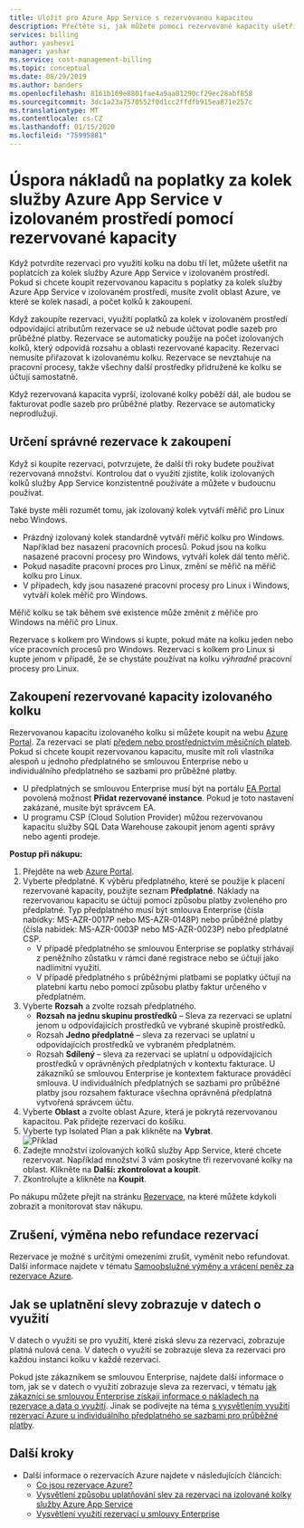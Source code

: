```yaml
---
title: Uložit pro Azure App Service s rezervovanou kapacitou
description: Přečtěte si, jak můžete pomocí rezervované kapacity ušetřit náklady na poplatky za kolek služby Azure App Service v izolovaném prostředí.
services: billing
author: yashesvi
manager: yashar
ms.service: cost-management-billing
ms.topic: conceptual
ms.date: 08/29/2019
ms.author: banders
ms.openlocfilehash: 8161b169e8801fae4a9aa81290cf29ec28abf858
ms.sourcegitcommit: 3dc1a23a7570552f0d1cc2ffdfb915ea871e257c
ms.translationtype: MT
ms.contentlocale: cs-CZ
ms.lasthandoff: 01/15/2020
ms.locfileid: "75995881"
---
```

# <a name="save-costs-for-azure-app-service-isolated-stamp-fee-with-reserved-capacity"></a>Úspora nákladů na poplatky za kolek služby Azure App Service v izolovaném prostředí pomocí rezervované kapacity

Když potvrdíte rezervaci pro využití kolku na dobu tří let, můžete ušetřit na poplatcích za kolek služby Azure App Service v izolovaném prostředí. Pokud si chcete koupit rezervovanou kapacitu s poplatky za kolek služby Azure App Service v izolovaném prostředí, musíte zvolit oblast Azure, ve které se kolek nasadí, a počet kolků k zakoupení.

Když zakoupíte rezervaci, využití poplatků za kolek v izolovaném prostředí odpovídající atributům rezervace se už nebude účtovat podle sazeb pro průběžné platby. Rezervace se automaticky použije na počet izolovaných kolků, který odpovídá rozsahu a oblasti rezervované kapacity. Rezervaci nemusíte přiřazovat k izolovanému kolku. Rezervace se nevztahuje na pracovní procesy, takže všechny další prostředky přidružené ke kolku se účtují samostatně.

Když rezervovaná kapacita vyprší, izolované kolky poběží dál, ale budou se fakturovat podle sazeb pro průběžné platby. Rezervace se automaticky neprodlužují.

## <a name="determine-the-right-reservation-to-purchase"></a>Určení správné rezervace k zakoupení

Když si koupíte rezervaci, potvrzujete, že další tři roky budete používat rezervovaná množství. Kontrolou dat o využití zjistíte, kolik izolovaných kolků služby App Service konzistentně používáte a můžete v budoucnu používat.

Také byste měli rozumět tomu, jak izolovaný kolek vytváří měřič pro Linux nebo Windows.

- Prázdný izolovaný kolek standardně vytváří měřič kolku pro Windows. Například bez nasazení pracovních procesů. Pokud jsou na kolku nasazené pracovní procesy pro Windows, vytváří kolek dál tento měřič.
- Pokud nasadíte pracovní proces pro Linux, změní se měřič na měřič kolku pro Linux.
- V případech, kdy jsou nasazené pracovní procesy pro Linux i Windows, vytváří kolek měřič pro Windows.

Měřič kolku se tak během své existence může změnit z měřiče pro Windows na měřič pro Linux.

Rezervace s kolkem pro Windows si kupte, pokud máte na kolku jeden nebo více pracovních procesů pro Windows. Rezervaci s kolkem pro Linux si kupte jenom v případě, že se chystáte používat na kolku _výhradně_ pracovní procesy pro Linux.

## <a name="buy-isolated-stamp-reserved-capacity"></a>Zakoupení rezervované kapacity izolovaného kolku

Rezervovanou kapacitu izolovaného kolku si můžete koupit na webu [Azure Portal](https://portal.azure.com/#blade/Microsoft_Azure_Reservations/CreateBlade/referrer/documentation/filters/%7B%22reservedResourceType%22%3A%22AppService%22%7D). Za rezervaci se platí [předem nebo prostřednictvím měsíčních plateb](monthly-payments-reservations.md). Pokud si chcete koupit rezervovanou kapacitu, musíte mít roli vlastníka alespoň u jednoho předplatného se smlouvou Enterprise nebo u individuálního předplatného se sazbami pro průběžné platby.

- U předplatných se smlouvou Enterprise musí být na portálu [EA Portal](https://ea.azure.com/) povolená možnost **Přidat rezervované instance**. Pokud je toto nastavení zakázané, musíte být správcem EA.
- U programu CSP (Cloud Solution Provider) můžou rezervovanou kapacitu služby SQL Data Warehouse zakoupit jenom agenti správy nebo agenti prodeje.

**Postup při nákupu:**

1. Přejděte na web [Azure Portal](https://portal.azure.com/#blade/Microsoft_Azure_Reservations/CreateBlade/referrer/documentation/filters/%7B%22reservedResourceType%22%3A%22AppService%22%7D).
1. Vyberte předplatné. K výběru předplatného, které se použije k placení rezervované kapacity, použijte seznam **Předplatné**. Náklady na rezervovanou kapacitu se účtují pomocí způsobu platby zvoleného pro předplatné. Typ předplatného musí být smlouva Enterprise (čísla nabídky: MS-AZR-0017P nebo MS-AZR-0148P) nebo průběžné platby (čísla nabídek: MS-AZR-0003P nebo MS-AZR-0023P) nebo předplatné CSP.
    - V případě předplatného se smlouvou Enterprise se poplatky strhávají z peněžního zůstatku v rámci dané registrace nebo se účtují jako nadlimitní využití.
    - V případě předplatného s průběžnými platbami se poplatky účtují na platební kartu nebo pomocí způsobu platby faktur určeného v předplatném.
1. Vyberte **Rozsah** a zvolte rozsah předplatného.
    - **Rozsah na jednu skupinu prostředků** – Sleva za rezervaci se uplatní jenom u odpovídajících prostředků ve vybrané skupině prostředků.
    - Rozsah **Jedno předplatné** – sleva za rezervaci se uplatní u odpovídajících prostředků ve vybraném předplatném.
    - Rozsah **Sdílený** – sleva za rezervaci se uplatní u odpovídajících prostředků v oprávněných předplatných v kontextu fakturace. U zákazníků se smlouvou Enterprise je kontextem fakturace prováděcí smlouva. U individuálních předplatných se sazbami pro průběžné platby jsou rozsahem fakturace všechna oprávněná předplatná vytvořená správcem účtu.
1. Vyberte **Oblast** a zvolte oblast Azure, která je pokrytá rezervovanou kapacitou. Pak přidejte rezervaci do košíku.
1. Vyberte typ Isolated Plan a pak klikněte na **Vybrat**.  
    ![Příklad ](./media/prepay-app-service-isolated-stamp/app-service-isolated-stamp-select.png)
1. Zadejte množství izolovaných kolků služby App Service, které chcete rezervovat. Například množství 3 vám poskytne tři rezervované kolky na oblast. Klikněte na **Další: zkontrolovat a koupit**.
1. Zkontrolujte a klikněte na **Koupit**.

Po nákupu můžete přejít na stránku [Rezervace](https://portal.azure.com/#blade/Microsoft_Azure_Reservations/ReservationsBrowseBlade), na které můžete kdykoli zobrazit a monitorovat stav nákupu.

## <a name="cancel-exchange-or-refund-reservations"></a>Zrušení, výměna nebo refundace rezervací

Rezervace je možné s určitými omezeními zrušit, vyměnit nebo refundovat. Další informace najdete v tématu [Samoobslužné výměny a vrácení peněz za rezervace Azure](exchange-and-refund-azure-reservations.md).

## <a name="discount-application-shown-in-usage-data"></a>Jak se uplatnění slevy zobrazuje v datech o využití

V datech o využití se pro využití, které získá slevu za rezervaci, zobrazuje platná nulová cena. V datech o využití se zobrazuje sleva za rezervaci pro každou instanci kolku v každé rezervaci.

Pokud jste zákazníkem se smlouvou Enterprise, najdete další informace o tom, jak se v datech o využití zobrazuje sleva za rezervaci, v tématu [jak zákazníci se smlouvou Enterprise získají informace o nákladech na rezervace a data o využití](understand-reserved-instance-usage-ea.md). Jinak se podívejte na téma [s vysvětlením využití rezervací Azure u individuálního předplatného se sazbami pro průběžné platby](understand-reserved-instance-usage.md).

## <a name="next-steps"></a>Další kroky

- Další informace o rezervacích Azure najdete v následujících článcích:
  - [Co jsou rezervace Azure?](save-compute-costs-reservations.md)
  - [Vysvětlení způsobu uplatňování slev za rezervaci na izolované kolky služby Azure App Service](reservation-discount-app-service-isolated-stamp.md)
  - [Vysvětlení využití rezervací u smlouvy Enterprise](understand-reserved-instance-usage-ea.md)
